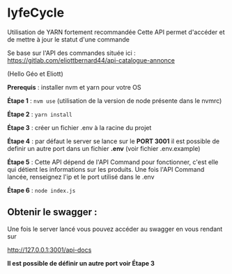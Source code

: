 # lyfeCycle
 
 Utilisation de YARN fortement recommandée
 Cette API permet d'accéder et de mettre à jour le statut d'une commande

 Se base sur l'API des commandes située ici : https://gitlab.com/eliottbernard44/api-catalogue-annonce

 (Hello Géo et Eliott)

 __Prerequis__ : installer nvm et yarn pour votre OS

 __Étape 1__ : `nvm use` (utilisation de la version de node présente dans le nvmrc)

 __Étape 2__ : `yarn install`

 __Étape 3__ : créer un fichier .env à la racine du projet

 __Étape 4__ : par défaut le server se lance sur le **__PORT 3001__** il est possible de definir un autre port dans un fichier **.env** (voir fichier .env.example)

 __Étape 5__ : Cette API dépend de l'API Command pour fonctionner, c'est elle qui détient les informations sur les produits. Une fois l'API Command lancée, renseignez l'ip et le port utilisé dans le .env

 __Étape 6__ : `node index.js`

 ## Obtenir le swagger : 

 Une fois le server lancé vous pouvez accéder au swagger en vous rendant sur 

 http://127.0.0.1:3001/api-docs

 **Il est possible de définir un autre port voir Étape 3**

